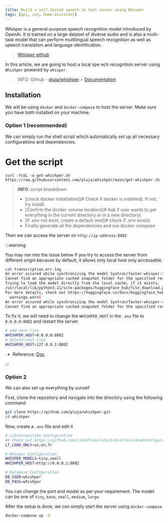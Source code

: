 ```yaml
---
title: Build a self hosted speech to text server using Whisper
tags: [api, iot, home-assistant]
---
```


Whisper is a general-purpose speech recognition model introduced by OpenAi. It is trained on a large dataset of diverse audio and is also a multi-task model that can perform multilingual speech recognition as well as speech translation and language identification.

> [Whisper github](https://github.com/openai/whisper)

In this article, we are going to host a local spe ech recognition server using `Whishper` powered by `whisper`

> INFO:
> Github - [pluja/whishper](https://github.com/pluja/whishper) > [Documentation](https://whishper.net/guides/install/)

## Installation

We will be using `docker` and `docker-compose` to host the server. Make sure you have both installed on your machine.

### Option 1 (recommended)

We can simply run the shell script which automatically set up all necessary configurations and dependencies.

# Get the script

```
curl -fsSL -o get-whishper.sh https://raw.githubusercontent.com/pluja/whishper/main/get-whishper.sh

```

> **INFO**: script brackdown
>
> - [check docker installation](# Check if docker is installed). If not, try install.
> - [Confirm the docker volume location](# Ask if user wants to get everything in the current directory or in a new directory)
> - [If .env not exist, create a default one](# check if .env exists)
> - Finally generate all the dependencies and run docker compose

Then we can access the server on `http://ip-address:8082`

:::warning

You may run into the issue below if you try to access the server from different origin because by default, it allows only local host only accessable.

```bash
cat transcription.err.log
An error occured while synchronizing the model Systran/faster-whisper-tiny from the Hugging Face Hub:
Cannot find an appropriate cached snapshot folder for the specified revision on the local disk and outgoing traffic has been disabled. To enable repo look-ups and downloads online, pass 'local_files_only=False' as input.
Trying to load the model directly from the local cache, if it exists.
/usr/local/lib/python3.11/site-packages/huggingface_hub/file_download.py:1204: UserWarning: `local_dir_use_symlinks` parameter is deprecated and will be ignored. The process to download files to a local folder has been updated and do not rely on symlinks anymore. You only need to pass a destination folder as`local_dir`.
For more details, check out https://huggingface.co/docs/huggingface_hub/main/en/guides/download#download-files-to-local-folder.
  warnings.warn(
An error occured while synchronizing the model Systran/faster-whisper-small from the Hugging Face Hub:
Cannot find an appropriate cached snapshot folder for the specified revision on the local disk and outgoing traffic has been disabled. To enable repo look-ups and downloads online, pass 'local_files_only=False' as input.

```

To fix it, we will need to change the `WHISHPER_HOST` in the `.env` file to `0.0.0.0:8082` and restart the server.

```bash
# add-next-line
WHISHPER_HOST=0.0.0.0:8082
# delete-next-line
WHISHPER_HOST=127.0.0.1:8082
```

- Reference: [Doc](https://whishper.net/troubleshooting/transcriptions-not-working/)

:::

### Option 2

We can also set up everything by ourself

First, clone the repository and navigate into the directory using the following command

```bash
git clone https://github.com/pluja/whishper.git
cd whishper
```

Now, create a `.env` file and edit it

```bash
# Libretranslate Configuration
## Check out https://github.com/LibreTranslate/LibreTranslate#configuration-parameters for more libretranslate configuration options
LT_LOAD_ONLY=es,en,fr

# Whisper Configuration
WHISPER_MODELS=tiny,small
WHISHPER_HOST=http://0.0.0.1:8082

# Database Configuration
DB_USER=whishper
DB_PASS=whishper
```

You can change the port and model as per your requirement. The model can be one of `tiny`, `base`, `small`, `medium`, `large`.

After the setup is done, we can simply start the server using `docker-compose`

```bash
docker-compose up -d
```
